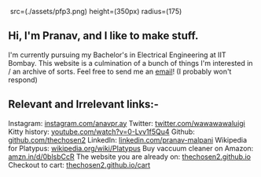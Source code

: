 <img> src=(./assets/pfp3.png) height=(350px) radius=(175)

## Hi, I'm Pranav, and I like to make stuff.
I'm currently pursuing my Bachelor's in Electrical Engineering at IIT Bombay.
This website is a culmination of a bunch of things I'm interested in / an archive of sorts.
Feel free to send me an [email](mailto:pravmalpani@gmail.com)! (I probably won't respond)

## Relevant and Irrelevant links:-
Instagram: [instagram.com/anavpr.ay](https://instagram.com/anavpr.ay) 
Twitter: [twitter.com/wawawawaluigi](https://x.com/wawawawaluigi)
Kitty history: [youtube.com/watch?v=0-Lvv1f5Qu4](https://www.youtube.com/watch?v=0-Lvv1f5Qu4)
Github: [github.com/thechosen2](https://github.com/thechosen2)
LinkedIn: [linkedin.com/pranav-malpani](https://eelslap.com/)
Wikipedia for Platypus: [wikipedia.org/wiki/Platypus](https://en.wikipedia.org/wiki/Platypus)
Buy vaccuum cleaner on Amazon: [amzn.in/d/0blsbCcR](https://amzn.in/d/0blsbCcR)
The website you are already on: [thechosen2.github.io](/)
Checkout to cart: [thechosen2.github.io/cart](/cart)